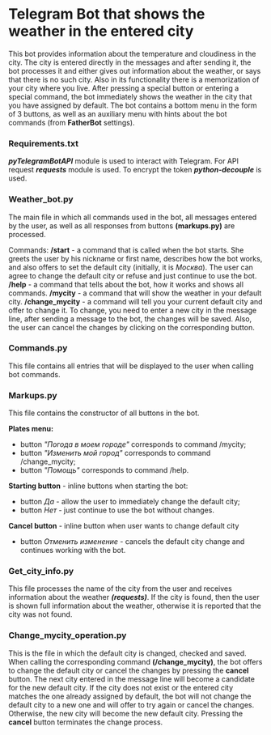# Telegram Bot that shows the weather in the entered city
This bot provides information about the temperature and cloudiness in the city. The city is entered directly in the messages and after sending it, the bot processes it and either gives out information about the weather, or says that there is no such city. Also in its functionality there is a memorization of your city where you live. After pressing a special button or entering a special command, the bot immediately shows the weather in the city that you have assigned by default. The bot contains a bottom menu in the form of 3 buttons, as well as an auxiliary menu with hints about the bot commands (from **FatherBot** settings).

### Requirements.txt
***pyTelegramBotAPI*** module is used to interact with Telegram. For API request ***requests*** module is used. To encrypt the token ***python-decouple*** is used.

### Weather_bot.py
The main file in which all commands used in the bot, all messages entered by the user, as well as all responses from buttons **(markups.py)** are processed.

Commands:
**/start** - a command that is called when the bot starts. She greets the user by his nickname or first name, describes how the bot works, and also offers to set the default city (initially, it is *Москва*). The user can agree to change the default city or refuse and just continue to use the bot.
**/help** - a command that tells about the bot, how it works and shows all commands.
**/mycity** - a command that will show the weather in your default city.
**/change_mycity** - a command will tell you your current default city and offer to change it. To change, you need to enter a new city in the message line, after sending a message to the bot, the changes will be saved. Also, the user can cancel the changes by clicking on the corresponding button.

### Commands.py
This file contains all entries that will be displayed to the user when calling bot commands.

### Markups.py
This file contains the constructor of all buttons in the bot.

**Plates menu:**
+ button *"Погода в моем городе"* corresponds to command /mycity;
+ button *"Изменить мой город"* corresponds to command /change_mycity;
+ button *"Помощь"* corresponds to command /help.

**Starting button** - inline buttons when starting the bot:
+ button *Да* - allow the user to immediately change the default city;
+ button *Нет* - just continue to use the bot without changes.

**Cancel button** - inline button when user wants to change default city
+ button *Отменить изменение* - cancels the default city change and continues working with the bot.

### Get_city_info.py
This file processes the name of the city from the user and receives information about the weather ***(requests)***. If the city is found, then the user is shown full information about the weather, otherwise it is reported that the city was not found.

### Change_mycity_operation.py
This is the file in which the default city is changed, checked and saved.
When calling the corresponding command **(/change_mycity)**, the bot offers to change the default city or cancel the changes by pressing the **cancel** button. The next city entered in the message line will become a candidate for the new default city. If the city does not exist or the entered city matches the one already assigned by default, the bot will not change the default city to a new one and will offer to try again or cancel the changes. Otherwise, the new city will become the new default city.
Pressing the **cancel** button terminates the change process.

